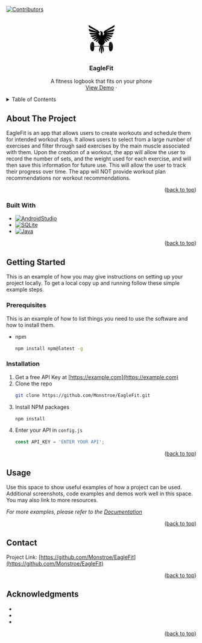 <a name="readme-top"></a>



<!-- PROJECT SHIELDS -->
<!--
*** I'm using markdown "reference style" links for readability.
*** Reference links are enclosed in brackets [ ] instead of parentheses ( ).
*** See the bottom of this document for the declaration of the reference variables
*** for contributors-url, forks-url, etc. This is an optional, concise syntax you may use.
*** https://www.markdownguide.org/basic-syntax/#reference-style-links
-->
[![Contributors][contributors-shield]][contributors-url]
<!--[![Forks][forks-shield]][forks-url]
[![Stargazers][stars-shield]][stars-url]
[![Issues][issues-shield]][issues-url]
[![MIT License][license-shield]][license-url]
[![LinkedIn][linkedin-shield]][linkedin-url]-->



<!-- PROJECT LOGO -->
<br />
<div align="center">
  <a href="https://github.com/Monstroe/EagleFit">
    <img src="images/logo.png" alt="Logo" width="80" height="80">
  </a>

<h3 align="center">EagleFit</h3>

  <p align="center">
    A fitness logbook that fits on your phone
    <br />
    <!--<a href="https://github.com/Monstroe/EagleFit"><strong>Explore the docs »</strong></a>
    <br />
    <br />-->
    <a href="https://github.com/Monstroe/EagleFit">View Demo</a>
    ·
    <!--<a href="https://github.com/Monstroe/EagleFit/issues">Report Bug</a>
    ·
    <a href="https://github.com/Monstroe/EagleFit/issues">Request Feature</a>-->
  </p>
</div>



<!-- TABLE OF CONTENTS -->
<details>
  <summary>Table of Contents</summary>
  <ol>
    <li>
      <a href="#about-the-project">About The Project</a>
      <ul>
        <li><a href="#built-with">Built With</a></li>
      </ul>
    </li>
    <li>
      <a href="#getting-started">Getting Started</a>
      <ul>
        <li><a href="#prerequisites">Prerequisites</a></li>
        <li><a href="#installation">Installation</a></li>
      </ul>
    </li>
    <!--<li><a href="#usage">Usage</a></li>
    <li><a href="#roadmap">Roadmap</a></li>
    <li><a href="#contributing">Contributing</a></li>
    <li><a href="#license">License</a></li>-->
    <li><a href="#contact">Contact</a></li>
    <li><a href="#acknowledgments">Acknowledgments</a></li>
  </ol>
</details>



<!-- ABOUT THE PROJECT -->
## About The Project

<!--[![Product Name Screen Shot][product-screenshot]](https://example.com)-->

EagleFit is an app that allows users to create workouts and schedule them for intended workout days. It allows users to select from a large number of exercises and filter through said exercises by the main muscle associated with them. Upon the creation of a workout, the app will allow the user to record the number of sets, and the weight used for each exercise, and will then save this information for future use. This will allow the user to track their progress over time. The app will NOT provide workout plan recommendations nor workout recommendations.

<p align="right">(<a href="#readme-top">back to top</a>)</p>



### Built With

<!--* [![Next][Next.js]][Next-url]
* [![React][React.js]][React-url]
* [![Vue][Vue.js]][Vue-url]
* [![Angular][Angular.io]][Angular-url]
* [![Svelte][Svelte.dev]][Svelte-url]
* [![Laravel][Laravel.com]][Laravel-url]
* [![Bootstrap][Bootstrap.com]][Bootstrap-url]
* [![JQuery][JQuery.com]][JQuery-url]-->
* [![AndroidStudio][AndroidStudio.com]][AndroidStudio-url]
* [![SQLite][SQLite.com]][SQLite-url]
* [![Java][Java.com]][Java-url]

<p align="right">(<a href="#readme-top">back to top</a>)</p>



<!-- GETTING STARTED -->
## Getting Started

This is an example of how you may give instructions on setting up your project locally.
To get a local copy up and running follow these simple example steps.

### Prerequisites

This is an example of how to list things you need to use the software and how to install them.
* npm
  ```sh
  npm install npm@latest -g
  ```

### Installation

1. Get a free API Key at [https://example.com](https://example.com)
2. Clone the repo
   ```sh
   git clone https://github.com/Monstroe/EagleFit.git
   ```
3. Install NPM packages
   ```sh
   npm install
   ```
4. Enter your API in `config.js`
   ```js
   const API_KEY = 'ENTER YOUR API';
   ```

<p align="right">(<a href="#readme-top">back to top</a>)</p>



<!-- USAGE EXAMPLES -->
## Usage

Use this space to show useful examples of how a project can be used. Additional screenshots, code examples and demos work well in this space. You may also link to more resources.

_For more examples, please refer to the [Documentation](https://example.com)_

<p align="right">(<a href="#readme-top">back to top</a>)</p>



<!-- CONTACT -->
## Contact

Project Link: [https://github.com/Monstroe/EagleFit](https://github.com/Monstroe/EagleFit)

<p align="right">(<a href="#readme-top">back to top</a>)</p>



<!-- ACKNOWLEDGMENTS -->
## Acknowledgments

* []()
* []()
* []()

<p align="right">(<a href="#readme-top">back to top</a>)</p>



<!-- MARKDOWN LINKS & IMAGES -->
<!-- https://www.markdownguide.org/basic-syntax/#reference-style-links -->

[contributors-shield]: https://img.shields.io/github/contributors/Monstroe/EagleFit.svg?style=for-the-badge
[contributors-url]: https://github.com/Monstroe/EagleFit/graphs/contributors
[forks-shield]: https://img.shields.io/github/forks/Monstroe/EagleFit.svg?style=for-the-badge
[forks-url]: https://github.com/Monstroe/EagleFit/network/members
[stars-shield]: https://img.shields.io/github/stars/Monstroe/EagleFit.svg?style=for-the-badge
[stars-url]: https://github.com/Monstroe/EagleFit/stargazers
[issues-shield]: https://img.shields.io/github/issues/Monstroe/EagleFit.svg?style=for-the-badge
[issues-url]: https://github.com/Monstroe/EagleFit/issues
[license-shield]: https://img.shields.io/github/license/Monstroe/EagleFit.svg?style=for-the-badge
[license-url]: https://github.com/Monstroe/EagleFit/blob/master/LICENSE.txt
[linkedin-shield]: https://img.shields.io/badge/-LinkedIn-black.svg?style=for-the-badge&logo=linkedin&colorB=555
[linkedin-url]: https://linkedin.com/in/linkedin_username
[product-screenshot]: images/screenshot.png
[Next.js]: https://img.shields.io/badge/next.js-000000?style=for-the-badge&logo=nextdotjs&logoColor=white
[Next-url]: https://nextjs.org/
[React.js]: https://img.shields.io/badge/React-20232A?style=for-the-badge&logo=react&logoColor=61DAFB
[React-url]: https://reactjs.org/
[Vue.js]: https://img.shields.io/badge/Vue.js-35495E?style=for-the-badge&logo=vuedotjs&logoColor=4FC08D
[Vue-url]: https://vuejs.org/
[Angular.io]: https://img.shields.io/badge/Angular-DD0031?style=for-the-badge&logo=angular&logoColor=white
[Angular-url]: https://angular.io/
[Svelte.dev]: https://img.shields.io/badge/Svelte-4A4A55?style=for-the-badge&logo=svelte&logoColor=FF3E00
[Svelte-url]: https://svelte.dev/
[Laravel.com]: https://img.shields.io/badge/Laravel-FF2D20?style=for-the-badge&logo=laravel&logoColor=white
[Laravel-url]: https://laravel.com
[Bootstrap.com]: https://img.shields.io/badge/Bootstrap-563D7C?style=for-the-badge&logo=bootstrap&logoColor=white
[Bootstrap-url]: https://getbootstrap.com
[JQuery.com]: https://img.shields.io/badge/jQuery-0769AD?style=for-the-badge&logo=jquery&logoColor=white
[JQuery-url]: https://jquery.com 

[AndroidStudio.com]: https://img.shields.io/badge/AndroidStudio-3DDC84?style=for-the-badge&logo=android-studio&logoColor=white
[AndroidStudio-url]: https://developer.android.com/studio/

[SQLite.com]: https://img.shields.io/badge/SQLite-003B57?style=for-the-badge&logo=sqlite&logoColor=white
[SQLite-url]: https://www.sqlite.org/index.html

[Java.com]: https://img.shields.io/badge/Java-f89820?style=for-the-badge&logo=java&logoColor=white
[Java-url]: https://www.java.com/en/
